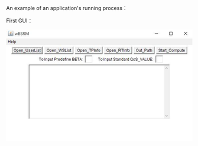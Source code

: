 An example of an application's running process：

First GUI：

![alt text](https://raw.githubusercontent.com/QXL4515/wBSRM/master/Images/GUI.jpg)

